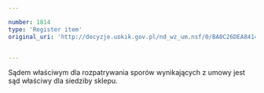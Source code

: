 ```yaml
---

number: 1814
type: 'Register item'
original_uri: 'http://decyzje.uokik.gov.pl/nd_wz_um.nsf/0/BA0C26DEA84148E4C1257695003707B7?OpenDocument'


---
```


Sądem właściwym dla rozpatrywania sporów wynikających z umowy jest sąd właściwy dla siedziby sklepu.
